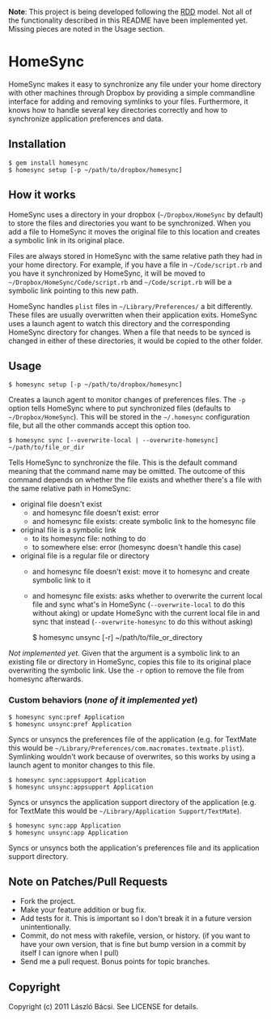 **Note**: This project is being developed following the [RDD](http://tom.preston-werner.com/2010/08/23/readme-driven-development.html) model. Not all of the functionality described in this README have been implemented yet. Missing pieces are noted in the Usage section.

# HomeSync

HomeSync makes it easy to synchronize any file under your home directory with other machines through Dropbox by providing a simple commandline interface for adding and removing symlinks to your files. Furthermore, it knows how to handle several key directories correctly and how to synchronize application preferences and data.

## Installation

    $ gem install homesync
    $ homesync setup [-p ~/path/to/dropbox/homesync]

## How it works

HomeSync uses a directory in your dropbox (`~/Dropbox/HomeSync` by default) to store the files and directories you want to be synchronized. When you add a file to HomeSync it moves the original file to this location and creates a symbolic link in its original place.

Files are always stored in HomeSync with the same relative path they had in your home directory. For example, if you have a file in `~/Code/script.rb` and you have it synchronized by HomeSync, it will be moved to `~/Dropbox/HomeSync/Code/script.rb` and `~/Code/script.rb` will be a symbolic link pointing to this new path.

HomeSync handles `plist` files in `~/Library/Preferences/` a bit differently. These files are usually overwritten when their application exits. HomeSync uses a launch agent to watch this directory and the corresponding HomeSync directory for changes. When a file that needs to be synced is changed in either of these directories, it would be copied to the other folder.

## Usage

    $ homesync setup [-p ~/path/to/dropbox/homesync]

Creates a launch agent to monitor changes of preferences files. The `-p` option tells HomeSync where to put synchronized files (defaults to `~/Dropbox/HomeSync`). This will be stored in the `~/.homesync` configuration file, but all the other commands accept this option too.

    $ homesync sync [--overwrite-local | --overwrite-homesync] ~/path/to/file_or_dir

Tells HomeSync to synchronize the file. This is the default command meaning that the command name may be omitted. The outcome of this command depends on whether the file exists and whether there's a file with the same relative path in HomeSync:

* original file doesn't exist
  * and homesync file doesn't exist: error
  * and homesync file exists: create symbolic link to the homesync file
* original file is a symbolic link
  * to its homesync file: nothing to do
  * to somewhere else: error (homesync doesn't handle this case)
* original file is a regular file or directory
  * and homesync file doesn't exist: move it to homesync and create symbolic link to it
  * and homesync file exists: asks whether to overwrite the current local file and sync what's in HomeSync (`--overwrite-local` to do this without aking) or update HomeSync with the current local file in and sync that instead (`--overwrite-homesync` to do this without asking)

    $ homesync unsync [-r] ~/path/to/file_or_directory

*Not implemented yet.* Given that the argument is a symbolic link to an existing file or directory in HomeSync, copies this file to its original place overwriting the symbolic link. Use the `-r` option to remove the file from homesync afterwards.

### Custom behaviors (*none of it implemented yet*)

    $ homesync sync:pref Application
    $ homesync unsync:pref Application

Syncs or unsyncs the preferences file of the application (e.g. for TextMate this would be `~/Library/Preferences/com.macromates.textmate.plist`). Symlinking wouldn't work because of overwrites, so this works by using a launch agent to monitor changes to this file.

    $ homesync sync:appsupport Application
    $ homesync unsync:appsupport Application

Syncs or unsyncs the application support directory of the application (e.g. for TextMate this would be `~/Library/Application Support/TextMate`).

    $ homesync sync:app Application
    $ homesync unsync:app Application

Syncs or unsyncs both the application's preferences file and its application support directory.

## Note on Patches/Pull Requests
 
* Fork the project.
* Make your feature addition or bug fix.
* Add tests for it. This is important so I don't break it in a future version unintentionally.
* Commit, do not mess with rakefile, version, or history.  (if you want to have your own version, that is fine but bump version in a commit by itself I can ignore when I pull)
* Send me a pull request. Bonus points for topic branches.

## Copyright

Copyright (c) 2011 László Bácsi. See LICENSE for details.
